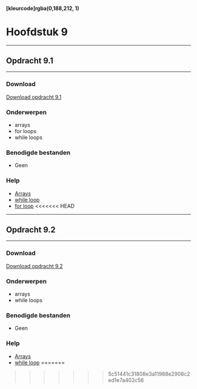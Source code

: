 #### [kleurcode]rgba(0,188,212, 1)

# Hoofdstuk 9

---
## Opdracht 9.1
---

### Download

<a href="https://elo.kw1c.nl/CMS/Studie/811%20ICT-Academie/811%20VakkenInhoud/%5BB.16%20JAV%5D%20Javascript/25187%20%C2%A0%20Applicatie-%20en%20mediaontwikkelaar/Periode%2002/Productie/02.%20Opdrachten/Opdracht%209.1.pdf" target="_blank">Download opdracht 9.1</a>

### Onderwerpen
- arrays
- for loops
- while loops


### Benodigde bestanden
- Geen

### Help
- <a href="https://www.w3schools.com/js/js_arrays.asp" target="_blank">Arrays</a>
- <a href="https://www.w3schools.com/js/js_loop_while.asp" target="_blank">while loop</a>
- <a href="https://www.w3schools.com/js/js_loop_for.asp" target="_blank">for loop</a>
<<<<<<< HEAD

---
## Opdracht 9.2
---

### Download

<a href="https://elo.kw1c.nl/CMS/Studie/811%20ICT-Academie/811%20VakkenInhoud/%5BB.16%20JAV%5D%20Javascript/25187%20%C2%A0%20Applicatie-%20en%20mediaontwikkelaar/Periode%2002/Productie/02.%20Opdrachten/Opdracht%209.2.pdf" target="_blank">Download opdracht 9.2</a>

### Onderwerpen
- arrays
- while loops


### Benodigde bestanden
- Geen

### Help
- <a href="https://www.w3schools.com/js/js_arrays.asp" target="_blank">Arrays</a>
- <a href="https://www.w3schools.com/js/js_loop_while.asp" target="_blank">while loop</a>
=======
>>>>>>> 5c51441c31808e3a11988e2908c2ed1e7a402c56

